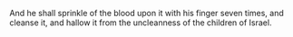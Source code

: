 And he shall sprinkle of the blood upon it with his finger seven times, and cleanse it, and hallow it from the uncleanness of the children of Israel.
